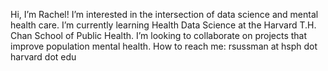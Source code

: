 Hi, I’m Rachel! I’m interested in the intersection of data science and mental health care. I’m currently learning Health Data Science at the Harvard T.H. Chan School of Public Health. I’m looking to collaborate on projects that improve population mental health. How to reach me: rsussman at hsph dot harvard dot edu
